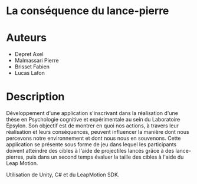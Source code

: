 # La conséquence du lance-pierre

# Auteurs
- Depret Axel
- Malmassari Pierre
- Brisset Fabien
- Lucas Lafon

# Description
Développement d'une application s'inscrivant dans la réalisation d'une thèse en Psychologie cognitive et expérimentale au sein du Laboratoire Epsylon. Son objectif est de montrer en quoi nos actions, à travers leur réalisation et leurs conséquences, peuvent influencer la manière dont nous percevons notre environnement et dont nous nous en souvenons. Cette application se présente sous forme de jeu dans lequel les participants doivent atteindre des cibles à l'aide de projectiles lancés grâce à des lance-pierres, puis dans un second temps évaluer la taille des cibles à l'aide du Leap Motion.

Utilisation de Unity, C# et du LeapMotion SDK. 
